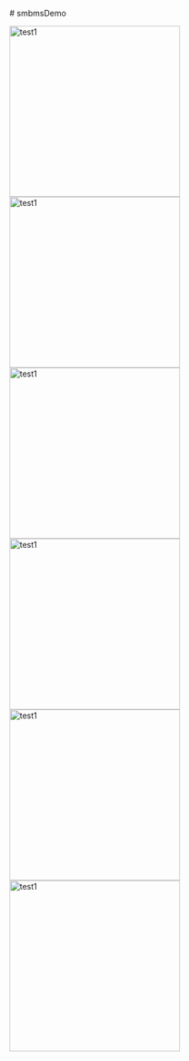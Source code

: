 #   s m b m s D e m o 

<img src="https://github.com/user-attachments/assets/c1cbbd5e-2dd9-485d-a3d7-ab7225d42af6" width="300" alt="test1">
<img src="https://github.com/user-attachments/assets/1e8cf8eb-7c25-47ef-9e51-2bbabcb19a66" width="300" alt="test1">
<img src="https://github.com/user-attachments/assets/8455e7dd-33d3-4eca-b0ee-0d0fb5887324" width="300" alt="test1">
<img src="https://github.com/user-attachments/assets/f83ddb1e-e73b-45c2-bb1d-b40f014e9610" width="300" alt="test1">
<img src="https://github.com/user-attachments/assets/8e0842bf-9525-4041-90e1-4f40932d61d1" width="300" alt="test1">
<img src="https://github.com/user-attachments/assets/26534738-a09a-4820-a136-2a6d7acbd566" width="300" alt="test1">

